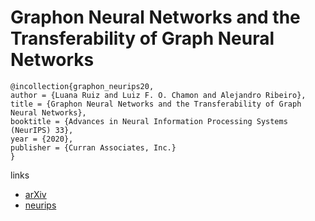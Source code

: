 # Graphon Neural Networks and the Transferability of Graph Neural Networks

```
@incollection{graphon_neurips20,
author = {Luana Ruiz and Luiz F. O. Chamon and Alejandro Ribeiro},
title = {Graphon Neural Networks and the Transferability of Graph Neural Networks},
booktitle = {Advances in Neural Information Processing Systems (NeurIPS) 33},
year = {2020},
publisher = {Curran Associates, Inc.}
}
```

links
- [arXiv](https://arxiv.org/abs/2006.03548)
- [neurips](https://nips.cc/Conferences/2020/ScheduleMultitrack?event=18006)
